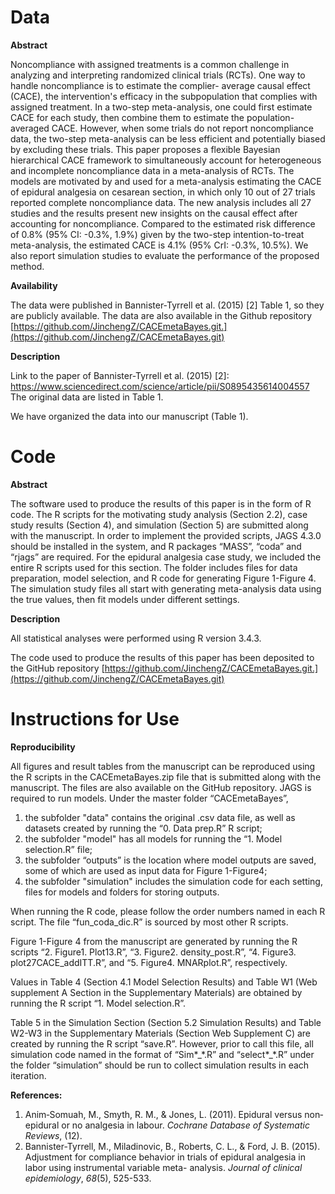 # Data 

**Abstract** 

Noncompliance with assigned treatments is a common challenge in analyzing and interpreting randomized clinical trials (RCTs). One way to handle noncompliance is to estimate the complier- average causal effect (CACE), the intervention's efficacy in the subpopulation that complies with assigned treatment. In a two-step meta-analysis, one could first estimate CACE for each study, then combine them to estimate the population-averaged CACE. However, when some trials do not report noncompliance data, the two-step meta-analysis can be less efficient and potentially biased by excluding these trials. This paper proposes a flexible Bayesian hierarchical CACE framework to simultaneously account for heterogeneous and incomplete noncompliance data in a meta-analysis of RCTs. The models are motivated by and used for a meta-analysis estimating the CACE of epidural analgesia on cesarean section, in which only 10 out of 27 trials reported complete noncompliance data. The new analysis includes all 27 studies and the results present new insights on the causal effect after accounting for noncompliance. Compared to the estimated risk difference of 0.8% (95% CI: -0.3%, 1.9%) given by the two-step intention-to-treat meta-analysis, the estimated CACE is 4.1% (95% CrI: -0.3%, 10.5%). We also report simulation studies to evaluate the performance of the proposed method. 

**Availability** 

The data were published in Bannister-Tyrrell et al. (2015) [2] Table 1, so they are publicly available. The data are also available in the Github repository [https://github.com/JinchengZ/CACEmetaBayes.git.](https://github.com/JinchengZ/CACEmetaBayes.git) 

**Description** 

Link to the paper of Bannister-Tyrrell et al. (2015) [2]:  [https://www.sciencedirect.com/science/article/pii/S0895435614004557 ](https://www.sciencedirect.com/science/article/pii/S0895435614004557)The original data are listed in Table 1.   

We have organized the data into our manuscript (Table 1).  

# Code 

**Abstract** 

The software used to produce the results of this paper is in the form of R code. The R scripts for the motivating study analysis (Section 2.2), case study results (Section 4), and simulation (Section 5) are submitted along with the manuscript. In order to implement the provided scripts, JAGS 4.3.0 should be installed in the system, and R packages “MASS”, “coda” and “rjags” are required. For the epidural analgesia case study, we included the entire R scripts used for this section. The folder includes files for data preparation, model selection, and R code for generating Figure 1-Figure 4. The simulation study files all start with generating meta-analysis data using the true values, then fit models under different settings. 

**Description** 

All statistical analyses were performed using R version 3.4.3.  

The code used to produce the results of this paper has been deposited to the GitHub repository [https://github.com/JinchengZ/CACEmetaBayes.git.](https://github.com/JinchengZ/CACEmetaBayes.git)  

# Instructions for Use 

**Reproducibility** 

All figures and result tables from the manuscript can be reproduced using the R scripts in the CACEmetaBayes.zip file that is submitted along with the manuscript. The files are also available on the GitHub repository. JAGS is required to run models. Under the master folder “CACEmetaBayes”,  

1. the subfolder "data" contains the original .csv data file, as well as datasets created by running the “0. Data prep.R” R script; 
1. the subfolder "model" has all models for running the “1. Model selection.R” file; 
1. the subfolder “outputs” is the location where model outputs are saved, some of which are used as input data for Figure 1-Figure4;  
1. the subfolder "simulation" includes the simulation code for each setting, files for models and folders for storing outputs. 

When running the R code, please follow the order numbers named in each R script. The file “fun\_coda\_dic.R” is sourced by most other R scripts.  

Figure 1-Figure 4 from the manuscript are generated by running the R scripts “2. Figure1. Plot13.R”, “3. Figure2. density\_post.R”, “4. Figure3. plot27CACE\_addITT.R”, and “5. Figure4. MNARplot.R”, respectively.  

Values in Table 4 (Section 4.1 Model Selection Results) and Table W1 (Web supplement A Section in the Supplementary Materials) are obtained by running the R script “1. Model selection.R”.  

Table 5 in the Simulation Section (Section 5.2 Simulation Results) and Table W2-W3 in the Supplementary Materials (Section Web Supplement C) are created by running the R script “save.R”. However, prior to call this file, all simulation code named in the format of “Sim\*\_\*.R” and “select\*\_\*.R” under the folder “simulation” should be run to collect simulation results in each iteration.  

**References:**  

1. Anim‐Somuah, M., Smyth, R. M., & Jones, L. (2011). Epidural versus non‐epidural or no analgesia in labour. *Cochrane Database of Systematic Reviews*, (12). 
2. Bannister-Tyrrell, M., Miladinovic, B., Roberts, C. L., & Ford, J. B. (2015). Adjustment for compliance behavior in trials of epidural analgesia in labor using instrumental variable meta- analysis. *Journal of clinical epidemiology*, *68*(5), 525-533. 
